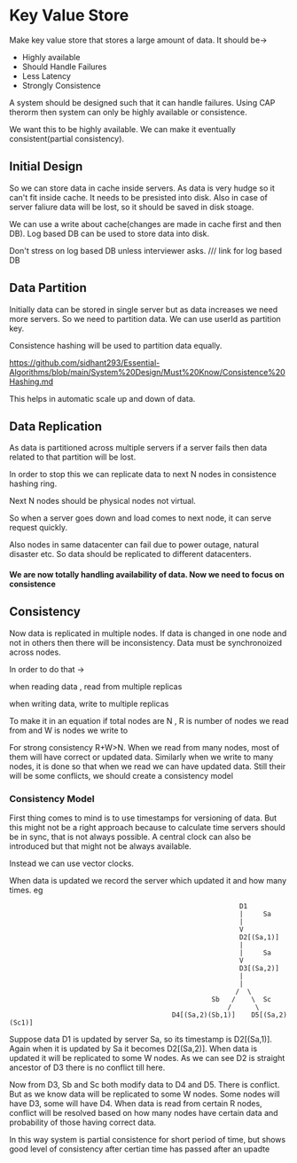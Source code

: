 
# Key Value Store

Make key value store that stores a large amount of data.
It should be->
- Highly available
- Should Handle Failures
- Less Latency
- Strongly Consistence

A system should be designed such that it can handle failures.
Using CAP therorm then system can only be highly available or consistence.

We want this to be highly available. We can make it eventually consistent(partial consistency).


## Initial Design

So we can store data in cache inside servers. As data is very hudge so it can't fit inside cache. It needs to be presisted into disk. Also in case of server faliure
data will be lost, so it should be saved in disk stoage. 

We can use a write about cache(changes are made in cache first and then DB). Log based DB can be used to store data into disk.

Don't stress on log based DB unless interviewer asks.
/// link for log based DB

## Data Partition

Initially data can be stored in single server but as data increases we need more servers.
So we need to partition data. We can use userId as partition key.

Consistence hashing will be used to partition data equally.

https://github.com/sidhant293/Essential-Algorithms/blob/main/System%20Design/Must%20Know/Consistence%20Hashing.md

This helps in automatic scale up and down of data.

## Data Replication

As data is partitioned across multiple servers if a server fails then
data related to that partition will be lost. 

In order to stop this we can replicate data to next N nodes in consistence hashing ring.

Next N nodes should be physical nodes not virtual.

So when a server goes down and load comes to next node, it can serve request quickly.

Also nodes in same datacenter can fail due to power outage, natural disaster etc. So data should be replicated
to different datacenters.

#### We are now totally handling availability of data. Now we need to focus on consistence

## Consistency

Now data is replicated in multiple nodes. If data is changed in one node and not in others then
there will be inconsistency. Data must be synchronoized across nodes.

In order to do that ->

when reading data , read from multiple replicas 

when writing data, write to multiple replicas

To make it in an equation if total nodes are N , R is number of nodes we read from and W is nodes we write to

For strong consistency R+W>N. When we read from many nodes, most of them will have
correct or updated data. Similarly when we write to many nodes, it is done so that when we read we can have updated data.
Still their will be some conflicts, we should create a consistency model

### Consistency Model 

First thing comes to mind is to use timestamps for versioning of data. But this might not be a right approach because to calculate time servers should 
be in sync, that is not always possible. A central clock can also be introduced but that might not be always available.

Instead we can use vector clocks.

When data is updated we record the server which updated it and how many times.
eg
```
                                                          D1
                                                          |     Sa
                                                          |
                                                          V
                                                          D2[(Sa,1)]
                                                          |
                                                          |     Sa
                                                          V
                                                          D3[(Sa,2)]
                                                          |
                                                          |
                                                         /  \
                                                   Sb   /    \  Sc
                                                       /      \
                                         D4[(Sa,2)(Sb,1)]    D5[(Sa,2)(Sc1)]             
```
Suppose data D1 is updated by server Sa, so its timestamp is D2[(Sa,1)]. Again when it is updated by Sa it becomes D2[(Sa,2)]. When data is updated it will be 
replicated to some W nodes.
As we can see D2 is straight ancestor of D3 there is no conflict till here.

Now from D3, Sb and Sc both modify data to D4 and D5. There is conflict. But as we know data will be replicated to some W nodes. Some nodes will have D3, some
will have D4. When data is read from certain R nodes, conflict will be resolved based on how many nodes have certain data and probability of those having correct data.

In this way system is partial consistence for short period of time, but shows good level of consistency after certian time has passed after an upadte
